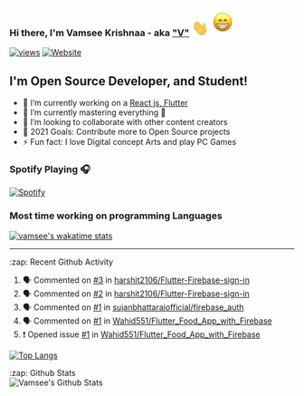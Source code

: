 ### Hi there, I'm Vamsee Krishnaa - aka ["V"][website] <img src="https://raw.githubusercontent.com/vamsee9/vamsee9/master/wave.gif" width="30px"><img src="https://raw.githubusercontent.com/vamsee9/vamsee9/master/smile.gif" width="50px">

<!-- https://github.com/antonkomarev/github-profile-views-counter -->
  <a href="https://github.com/vamsee9"><img alt="views" title="Github views" src="https://komarev.com/ghpvc/?username=vamsee9&style=flat&color=blueviolet"/></a>
[![Website](https://img.shields.io/website?label=vamsee.me&style=for-the-badge&url=https%3A%2F%2Fvamsee.me&style=flat)](https://vamsee.me)

## I'm Open Source Developer, and Student!

- 🔭 I’m currently working on a [React js, Flutter](https://github.com/OpenNxt)
- 🌱 I’m currently mastering everything 🤣
- 👯 I’m looking to collaborate with other content creators
- 🥅 2021 Goals: Contribute more to Open Source projects
- ⚡ Fun fact: I love Digital concept Arts and play PC Games

### Spotify Playing 🎧
[![Spotify](https://novatorem.vamsee9.vercel.app/api/spotify)](https://open.spotify.com/user/krishv9?si=IXR1l0EoSAa85aR6SRpflg)



### Most time working on programming Languages

[![vamsee's wakatime stats](https://github-readme-stats.vercel.app/api/wakatime?username=vamsee&layout=compact)](https://github.com/vamsee9/github-readme-stats)

---

  <summary>:zap: Recent Github Activity</summary>
  
<!--START_SECTION:activity-->
1. 🗣 Commented on [#3](https://github.com/harshit2106/Flutter-Firebase-sign-in/issues/3) in [harshit2106/Flutter-Firebase-sign-in](https://github.com/harshit2106/Flutter-Firebase-sign-in)
2. 🗣 Commented on [#2](https://github.com/harshit2106/Flutter-Firebase-sign-in/issues/2) in [harshit2106/Flutter-Firebase-sign-in](https://github.com/harshit2106/Flutter-Firebase-sign-in)
3. 🗣 Commented on [#1](https://github.com/sujanbhattaraiofficial/firebase_auth/issues/1) in [sujanbhattaraiofficial/firebase_auth](https://github.com/sujanbhattaraiofficial/firebase_auth)
4. 🗣 Commented on [#1](https://github.com/Wahid551/Flutter_Food_App_with_Firebase/issues/1) in [Wahid551/Flutter_Food_App_with_Firebase](https://github.com/Wahid551/Flutter_Food_App_with_Firebase)
5. ❗️ Opened issue [#1](https://github.com/Wahid551/Flutter_Food_App_with_Firebase/issues/1) in [Wahid551/Flutter_Food_App_with_Firebase](https://github.com/Wahid551/Flutter_Food_App_with_Firebase)
<!--END_SECTION:activity-->
 
  <!--![Top Langs](https://github-readme-stats.vamsee9.vercel.app/api/top-langs/?username=vamsee9&layout=compact&hide_border=true)-->

  [![Top Langs](https://github-readme-stats.vercel.app/api/top-langs/?username=vamsee9&layout=compact)](https://github.com/anuraghazra/github-readme-stats)


  <summary>:zap: Github Stats</summary>

  <img align="left" alt="Vamsee's Github Stats" src="https://github-readme-stats.vercel.app/api?username=vamsee9&show_icons=true&hide_border=true&count_private=true)" />



[website]: https://vamsee.me
[telegram]: https://t.me/vamsee9
[twitter]: https://twitter.com/4n0n5urf
[instagram]: https://instagram.com/decodeguy
[linkedin]: https://linkedin.com/in/vamsee-krishnaa-8885911b1
